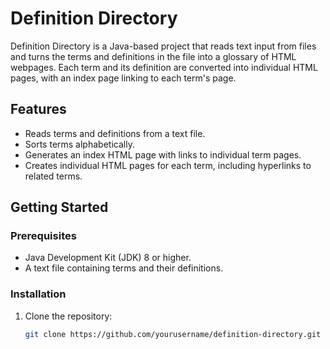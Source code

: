 # Definition Directory

Definition Directory is a Java-based project that reads text input from files and turns the terms and definitions in the file into a glossary of HTML webpages. Each term and its definition are converted into individual HTML pages, with an index page linking to each term's page.

## Features

- Reads terms and definitions from a text file.
- Sorts terms alphabetically.
- Generates an index HTML page with links to individual term pages.
- Creates individual HTML pages for each term, including hyperlinks to related terms.

## Getting Started

### Prerequisites

- Java Development Kit (JDK) 8 or higher.
- A text file containing terms and their definitions.

### Installation

1. Clone the repository:
   ```bash
   git clone https://github.com/yourusername/definition-directory.git
